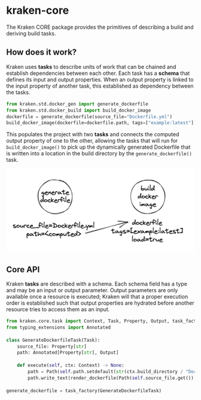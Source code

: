 # kraken-core

The Kraken CORE package provides the primitives of describing a build and deriving build tasks.

## How does it work?

Kraken uses **tasks** to describe units of work that can be chained and establish dependencies between each other.
Each task has a **schema** that defines its input and output properties. When an output property is linked to the
input property of another task, this established as dependency between the tasks.

```py
from kraken.std.docker_gen import generate_dockerfile
from kraken.std.docker_build import build_docker_image
dockerfile = generate_dockerfile(source_file="Dockerfile.yml")
build_docker_image(dockerfile=dockerfile.path, tags=["example:latest"], load=True)
```

This populates the project with two **tasks** and connects the computed output property of one to the other,
allowing the tasks that will run for `build_docker_image()` to pick up the dynamically generated Dockerfile that
is written into a location in the build directory by the `generate_dockerfile()` task.

<p align="center"><img src="assets/graph.png" height="225px"></p>

## Core API

Kraken **tasks** are described with a schema. Each schema field has a type and may be an input or output parameter.
Output parameters are only available once a resource is executed; Kraken will that a proper execution order is
established such that output properties are hydrated before another resource tries to access them as an input.

```py
from kraken.core.task import Context, Task, Property, Output, task_factory
from typing_extensions import Annotated

class GenerateDockerfileTask(Task):
    source_file: Property[str]
    path: Annotated[Property[str], Output]

    def execute(self, ctx: Context) -> None:
        path = Path(self.path.setdefault(str(ctx.build_directory / "Dockerfile")))
        path.write_text(render_dockerfile(Path(self.source_file.get()).read_text()))

generate_dockerfile = task_factory(GenerateDockerfileTask)
```
